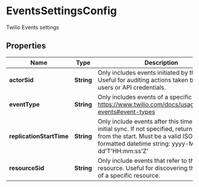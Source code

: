 

# EventsSettingsConfig

Twilio Events settings

## Properties

| Name | Type | Description | Notes |
|------------ | ------------- | ------------- | -------------|
|**actorSid** | **String** | Only includes events initiated by this Actor. Useful for auditing actions taken by specific users or API credentials. |  [optional] |
|**eventType** | **String** | Only includes events of a specific event type: https://www.twilio.com/docs/usage/monitor-events#event-types |  [optional] |
|**replicationStartTime** | **String** | Only include events after this time for the initial sync. If not specified, returns all events from the start. Must be a valid ISO 8601 formatted datetime string: yyyy-MM-dd&#39;T&#39;HH:mm:ss&#39;Z&#39; |  [optional] |
|**resourceSid** | **String** | Only include events that refer to this resource. Useful for discovering the history of a specific resource. |  [optional] |



